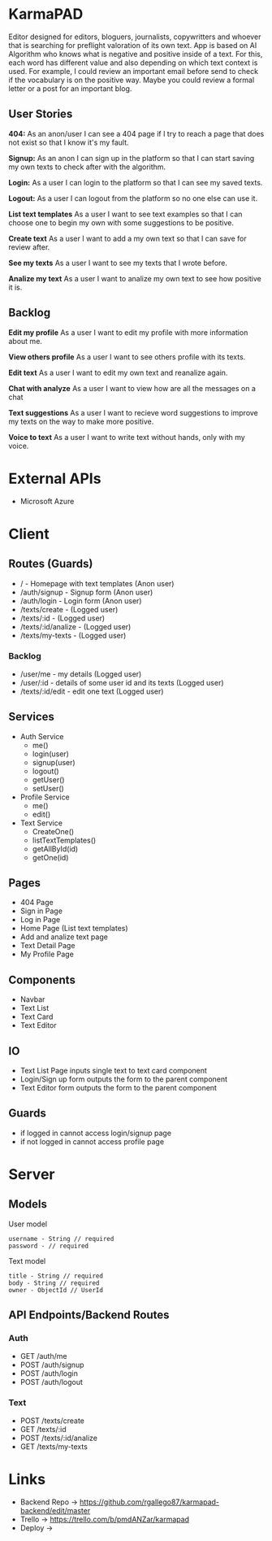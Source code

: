 # KarmaPAD

Editor designed for editors, bloguers, journalists, copywritters and whoever that is searching for preflight valoration of its own text. App is based on AI Algorithm who knows what is negative and positive inside of a text. For this, each word has different value and also depending on which text context is used.
For example, I could review an important email before send to check if the vocabulary is on the positive way. Maybe you could review a formal letter or a post for an important blog.

## User Stories

  **404:** As an anon/user I can see a 404 page if I try to reach a page that does not exist so that I know it's my fault.
  
  **Signup:** As an anon I can sign up in the platform so that I can start saving my own texts to check after with the algorithm.
  
  **Login:** As a user I can login to the platform so that I can see my saved texts.
  
  **Logout:** As a user I can logout from the platform so no one else can use it. 

  **List text templates** As a user I want to see text examples so that I can choose one to begin my own with some suggestions to be positive.
 
  **Create text** As a user I want to add a my own text so that I can save for review after.

  **See my texts** As a user I want to see my texts that I wrote before.

  **Analize my text** As a user I want to analize my own text to see how positive it is.

## Backlog

  **Edit my profile** As a user I want to edit my profile with more information about me.

  **View others profile** As a user I want to see others profile with its texts.

  **Edit text** As a user I want to edit my own text and reanalize again.

  **Chat with analyze** As a user I want to view how are all the messages on a chat

  **Text suggestions** As a user I want to recieve word suggestions to improve my texts on the way to make more positive.  

  **Voice to text** As a user I want to write text without hands, only with my voice.

# External APIs

 - Microsoft Azure
  
# Client

## Routes (Guards)

  - / - Homepage with text templates (Anon user)
  - /auth/signup - Signup form (Anon user)
  - /auth/login - Login form (Anon user)  
  - /texts/create - (Logged user)  
  - /texts/:id - (Logged user)
  - /texts/:id/analize - (Logged user)
  - /texts/my-texts - (Logged user)

  ### Backlog

  - /user/me - my details (Logged user)
  - /user/:id - details of some user id and its texts (Logged user)
  - /texts/:id/edit - edit one text (Logged user)

## Services

- Auth Service
  - me()
  - login(user)
  - signup(user)
  - logout()
  - getUser()
  - setUser()
- Profile Service
  - me()
  - edit()
- Text Service
  - CreateOne()
  - listTextTemplates()
  - getAllById(id)
  - getOne(id)   

## Pages

- 404 Page
- Sign in Page
- Log in Page
- Home Page (List text templates)
- Add and analize text page
- Text Detail Page
- My Profile Page

## Components

- Navbar
- Text List
- Text Card
- Text Editor 

## IO

- Text List Page inputs single text to text card component
- Login/Sign up form outputs the form to the parent component
- Text Editor form outputs the form to the parent component

## Guards

- if logged in cannot access login/signup page
- if not logged in cannot access profile page

# Server

## Models

  User model

  ```
  username - String // required  
  password - // required
  ```

  Text model

  ```
  title - String // required
  body - String // required
  owner - ObjectId // UserId  
```

## API Endpoints/Backend Routes
  
  ### Auth

  - GET /auth/me
  - POST /auth/signup
  - POST /auth/login
  - POST /auth/logout  

  ### Text

  - POST /texts/create
  - GET /texts/:id
  - POST /texts/:id/analize  
  - GET /texts/my-texts

# Links

- Backend Repo -> https://github.com/rgallego87/karmapad-backend/edit/master
- Trello -> https://trello.com/b/pmdANZar/karmapad
- Deploy ->


